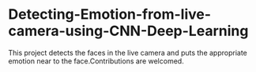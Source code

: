 # Detecting-Emotion-from-live-camera-using-CNN-Deep-Learning
This project detects the faces in the live camera and puts the appropriate emotion near to the face.Contributions are welcomed.
